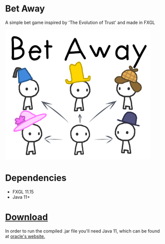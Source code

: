 # Bet Away
A simple bet game inspired by 'The Evolution of Trust' and made in FXGL

<img width="467" alt="" src="https://github.com/Keuxd/Bet-Away/blob/main/src/assets/textures/bet_away.png">

# Dependencies
- FXGL 11.15
- Java 11+

# [Download](https://drive.google.com/file/d/1ugy5oOMeji75GN802fokyfKnsA4uYrS5/view)
In order to run the compiled .jar file you'll need Java 11, which can be found at [oracle's website.](https://www.oracle.com/java/technologies/javase/jdk11-archive-downloads.html)
